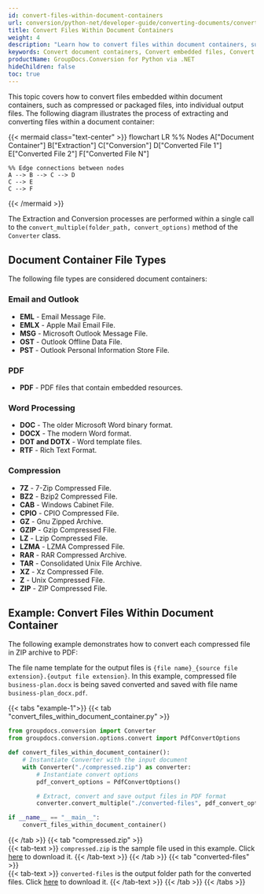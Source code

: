 ```yaml
---
id: convert-files-within-document-containers
url: conversion/python-net/developer-guide/converting-documents/convert-files-within-document-containers
title: Convert Files Within Document Containers
weight: 4
description: "Learn how to convert files within document containers, such as compressed files, into various formats using GroupDocs.Conversion for Python via .NET."
keywords: Convert document containers, Convert embedded files, Convert multiple files within document, GroupDocs.Conversion
productName: GroupDocs.Conversion for Python via .NET
hideChildren: false
toc: true
---
```


This topic covers how to convert files embedded within document containers, such as compressed or packaged files, into individual output files. The following diagram illustrates the process of extracting and converting files within a document container:

{{< mermaid class="text-center" >}}
flowchart LR
    %% Nodes
    A["Document Container"]
    B["Extraction"]
    C["Conversion"]
    D["Converted File 1"]
    E["Converted File 2"]
    F["Converted File N"]

    %% Edge connections between nodes
    A --> B --> C --> D
    C --> E
    C --> F
{{< /mermaid >}}

The Extraction and Conversion processes are performed within a single call to the `convert_multiple(folder_path, convert_options)` method of the `Converter` class.

## Document Container File Types

The following file types are considered document containers:

### Email and Outlook

- **EML** - Email Message File.
- **EMLX** - Apple Mail Email File.
- **MSG** - Microsoft Outlook Message File.
- **OST** - Outlook Offline Data File.
- **PST** - Outlook Personal Information Store File.

### PDF

- **PDF** - PDF files that contain embedded resources.

### Word Processing

- **DOC** - The older Microsoft Word binary format.
- **DOCX** - The modern Word format.
- **DOT and DOTX** - Word template files.
- **RTF** - Rich Text Format.

### Compression

- **7Z** - 7-Zip Compressed File.
- **BZ2** - Bzip2 Compressed File.
- **CAB** - Windows Cabinet File.
- **CPIO** - CPIO Compressed File.
- **GZ** - Gnu Zipped Archive.
- **GZIP** - Gzip Compressed File.
- **LZ** - Lzip Compressed File.
- **LZMA** - LZMA Compressed File.
- **RAR** - RAR Compressed Archive.
- **TAR** - Consolidated Unix File Archive.
- **XZ** - Xz Compressed File.
- **Z** - Unix Compressed File.
- **ZIP** - ZIP Compressed File.

## Example: Convert Files Within Document Container

The following example demonstrates how to convert each compressed file in ZIP archive to PDF:
 
The file name template for the output files is `{file name}_{source file extension}.{output file extension}`. In this example, compressed file `business-plan.docx` is being saved converted and saved with file name `business-plan_docx.pdf`.

{{< tabs "example-1">}}
{{< tab "convert_files_within_document_container.py" >}}  
```python
from groupdocs.conversion import Converter
from groupdocs.conversion.options.convert import PdfConvertOptions

def convert_files_within_document_container():
    # Instantiate Converter with the input document 
    with Converter("./compressed.zip") as converter:
        # Instantiate convert options 
        pdf_convert_options = PdfConvertOptions()

        # Extract, convert and save output files in PDF format
        converter.convert_multiple("./converted-files", pdf_convert_options)    

if __name__ == "__main__":
    convert_files_within_document_container()
```
{{< /tab >}}
{{< tab "compressed.zip" >}}  
{{< tab-text >}}
`compressed.zip` is the sample file used in this example. Click [here](/conversion/python-net/_sample_files/developer-guide/converting-documents/convert-files-within-document-containers/compressed.zip) to download it.
{{< /tab-text >}}
{{< /tab >}}
{{< tab "converted-files" >}}  
{{< tab-text >}}
`converted-files` is the output folder path for the converted files. Click [here](/conversion/python-net/_sample_files/developer-guide/converting-documents/convert-files-within-document-containers/converted-files.zip) to download it.
{{< /tab-text >}}
{{< /tab >}}
{{< /tabs >}}
